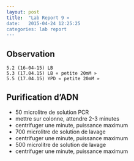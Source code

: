 ```yaml
---
layout: post
title:  "Lab Report 9 »
date:   2015-04-24 12:25:25
categories: lab report
---
```


## Observation 

	5.2 (16-04-15) LB 
	5.3 (17.04.15) LB « petite 20mM » 
	5.5 (17.04.15) YPD « petite 20mM »

## Purification d’ADN 

- 50 microlitre de solution PCR 
- mettre sur colonne, attendre 2-3 minutes
- centrifuger une minute, puissance maximum
- 700 microlitre de solution de lavage
- centrifuger une minute, puissance maximum 
- 500 microlitre de solution de lavage
- centrifuger une minute, puissance maximum


